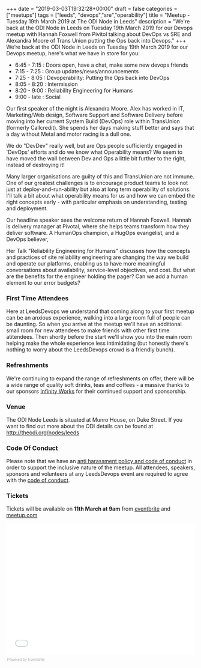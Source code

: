+++
date = "2019-03-03T19:32:28+00:00"
draft = false
categories = ["meetups"]
tags = ["leeds", "devops","sre","operability"]
title = "Meetup - Tuesday 19th March 2019 at The ODI Node in Leeds"
description = "We're back at the ODI Node in Leeds on Tuesday 19th March 2019 for our Devops meetup with Hannah Foxwell from Pivitol talking about DevOps vs SRE and Alexandra Moore of Trans Union putting the Ops back into Devops."
+++
We’re back at the ODI Node in Leeds on Tuesday 19th March 2019 for our Devops meetup, here's what we have in store for you:

* 6:45 - 7:15 : Doors open, have a chat, make some new devops friends
* 7:15 - 7:25 : Group updates/news/announcements
* 7:25 - 8:05 : Devoperability: Putting the Ops back into DevOps 
* 8:05 - 8:20 : Intermission
* 8:20 - 9:00 : Reliability Engineering for Humans
* 9:00 - late : Social

Our first speaker of the night is Alexandra Moore. Alex has worked in IT, Marketing/Web design, Software Support and Software Delivery before moving into her current System Build (DevOps) role within TransUnion (formerly Callcredit). She spends her days making stuff better and says that a day without Metal and motor racing is a dull one.

We do "DevDev" really well, but are Ops people sufficiently engaged in 'DevOps' efforts and do we know what Operability means?  We seem to have moved the wall between Dev and Ops a little bit further to the right, instead of destroying it! 

Many larger organisations are guilty of this and TransUnion are not immune.  One of our greatest challenges is to encourage product teams to look not just at deploy-and-run-ability but also at long term operability of solutions.  I'll talk a bit about what operability means for us and how we can embed the right concepts early - with particular emphasis on understanding, testing and deployment.

Our headline speaker sees the welcome return of Hannah Foxwell. Hannah is delivery manager at Pivotal, where she helps teams transform how they deliver software. A HumanOps champion, a HugOps evangelist, and a DevOps believer, 

Her Talk "Reliability Engineering for Humans" discusses how the concepts and practices of site reliability engineering are changing the way we build and operate our platforms, enabling us to have more meaningful conversations about availability, service-level objectives, and cost. But what are the benefits for the engineer holding the pager? Can we add a human element to our error budgets?

### First Time Attendees
Here at LeedsDevops we understand that coming along to your first meetup can be an anxious experience, walking into a large room full of people can be daunting. So when you arrive at the meetup we'll have an additional small room for new attendees to make friends with other first time atitendees. Then shortly before the start we'll show you into the main room helping make the whole experience less intimidating (but honestly there's nothing to worry about the LeedsDevops crowd is a friendly bunch).

### Refreshments
We're continuing to expand the range of refreshments on offer, there will be a wide range of quality soft drinks, teas and coffees - a massive thanks to our sponsors [Infinity Works](https://www.infinityworks.com/) for their continued support and sponsorship.

### Venue
The ODI Node Leeds is situated at Munro House, on Duke Street. If you want to find out more about the ODI details can be found at http://theodi.org/nodes/leeds

### Code Of Conduct
Please note that we have an [anti harassment policy and code of conduct](/post/2017-09-09-code-of-conduct/) in order to support the inclusive nature of the meetup. All attendees, speakers, sponsors and volunteers at any LeedsDevops event are required to agree with the [code of conduct](/post/2017-09-09-code-of-conduct/).

### Tickets
Tickets will be available on **11th March at 9am** from [eventbrite](https://leedsdevops-march-2019.eventbrite.co.uk) and [meetup.com](https://www.meetup.com/LeedsDevops/events/259541203/) 

<div style="width:100%; text-align:left;"><iframe src="//eventbrite.co.uk/tickets-external?eid=58330839110&amp;ref=etckt" frameborder="0" height="350" width="100%" marginheight="5" marginwidth="5" scrolling="auto"></iframe><div style="font-family:Helvetica, Arial; font-size:10px; padding:5px 0 5px; margin:2px; width:100%; text-align:left;"><a class="powered-by-eb" style="color: #ADB0B6; text-decoration: none;" target="_blank" href="http://www.eventbrite.co.uk/r/etckt">Powered by Eventbrite</a></div></div>
